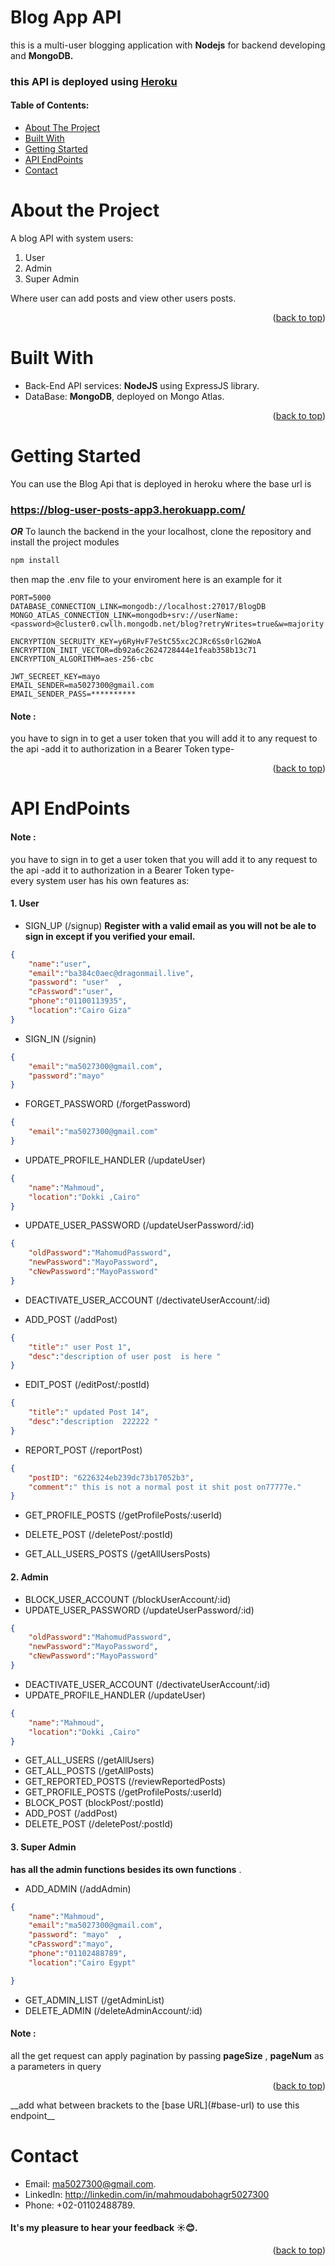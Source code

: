 # Blog App API
this is a multi-user blogging application with __Nodejs__ for backend developing and __MongoDB.__
### this API is deployed using [Heroku](https://blog-user-posts-app3.herokuapp.com/)


#### Table of Contents:
- [About The Project](#about-the-project)
- [Built With](#built-with)
- [Getting Started](#getting-started)
- [API EndPoints](#api-endpoints)
- [Contact](#contact)

# About the Project
A blog API with system users:
1. User
2. Admin
3. Super Admin

Where user can add posts and view other users posts.

<p align="right">(<a href="#blog-app-api">back to top</a>)</p>

# Built With
* Back-End API services: __NodeJS__ using ExpressJS library.
* DataBase: __MongoDB__, deployed on Mongo Atlas. 
<p align="right">(<a href="#blog-app-api">back to top</a>)</p>

# Getting Started
You can use the Blog Api that is deployed in heroku where the base url is <br>
### https://blog-user-posts-app3.herokuapp.com/ <br>
__*OR*__ To launch the backend in the your localhost, clone the repository and install the project modules
```bash
npm install
```
then map the .env file to your enviroment here is an example for it 
```env
PORT=5000
DATABASE_CONNECTION_LINK=mongodb://localhost:27017/BlogDB
MONGO_ATLAS_CONNECTION_LINK=mongodb+srv://userName:<password>@cluster0.cwllh.mongodb.net/blog?retryWrites=true&w=majority

ENCRYPTION_SECRUITY_KEY=y6RyHvF7eStC55xc2CJRc6Ss0rlG2WoA
ENCRYPTION_INIT_VECTOR=db92a6c2624728444e1feab358b13c71
ENCRYPTION_ALGORITHM=aes-256-cbc

JWT_SECREET_KEY=mayo
EMAIL_SENDER=ma5027300@gmail.com
EMAIL_SENDER_PASS=**********
```
#### Note : 
you have to sign in to get a user token that you will add it to any request to the api -add it to authorization in a Bearer Token type-  
<p align="right">(<a href="#blog-app-api">back to top</a>)</p>

# API EndPoints
#### Note : 
you have to sign in to get a user token that you will add it to any request to the api -add it to authorization in a Bearer Token type-  
every system user has his own features as:
#### 1. User
* SIGN_UP (/signup)
__Register with a valid email as you will not be ale to sign in except if you verified your email.__
``` json
{
    "name":"user",
    "email":"ba384c0aec@dragonmail.live",
    "password": "user"  ,
    "cPassword":"user",
    "phone":"01100113935",
    "location":"Cairo Giza"
}
```
* SIGN_IN (/signin)
```json
{
    "email":"ma5027300@gmail.com",
    "password":"mayo"
}
```
* FORGET_PASSWORD (/forgetPassword)
```json
{
    "email":"ma5027300@gmail.com"
}
```
* UPDATE_PROFILE_HANDLER (/updateUser)
```json
{
    "name":"Mahmoud",
    "location":"Dokki ,Cairo"
}
```
* UPDATE_USER_PASSWORD (/updateUserPassword/:id)
```json
{
    "oldPassword":"MahomudPassword",
    "newPassword":"MayoPassword",
    "cNewPassword":"MayoPassword"
}
```
* DEACTIVATE_USER_ACCOUNT (/dectivateUserAccount/:id)

* ADD_POST (/addPost)
```json
{
    "title":" user Post 1",
    "desc":"description of user post  is here "
}
```
* EDIT_POST (/editPost/:postId)
```json
{
    "title":" updated Post 14",
    "desc":"description  222222 "
}
```
* REPORT_POST (/reportPost)
```json
{
    "postID": "6226324eb239dc73b17052b3",
    "comment":" this is not a normal post it shit post on77777e." 
}
```
* GET_PROFILE_POSTS (/getProfilePosts/:userId)

* DELETE_POST (/deletePost/:postId)

* GET_ALL_USERS_POSTS (/getAllUsersPosts)

#### 2. Admin 
* BLOCK_USER_ACCOUNT (/blockUserAccount/:id)
* UPDATE_USER_PASSWORD (/updateUserPassword/:id)
```json
{
    "oldPassword":"MahomudPassword",
    "newPassword":"MayoPassword",
    "cNewPassword":"MayoPassword"
}
```
* DEACTIVATE_USER_ACCOUNT (/dectivateUserAccount/:id)
* UPDATE_PROFILE_HANDLER (/updateUser)
```json
{
    "name":"Mahmoud",
    "location":"Dokki ,Cairo"
}
```
* GET_ALL_USERS (/getAllUsers)
* GET_ALL_POSTS (/getAllPosts)
* GET_REPORTED_POSTS (/reviewReportedPosts)
* GET_PROFILE_POSTS (/getProfilePosts/:userId)
* BLOCK_POST (blockPost/:postId)
* ADD_POST (/addPost)
* DELETE_POST (/deletePost/:postId)

#### 3. Super Admin 
__has all the admin functions besides its own functions__ .
* ADD_ADMIN (/addAdmin)
```json
{
    "name":"Mahmoud",
    "email":"ma5027300@gmail.com",
    "password": "mayo"  ,
    "cPassword":"mayo",
    "phone":"01102488789",
    "location":"Cairo Egypt"

}
```
* GET_ADMIN_LIST (/getAdminList)
* DELETE_ADMIN (/deleteAdminAccount/:id)

#### Note : 
all the get request can apply pagination by passing __pageSize__ , __pageNum__ as a parameters in query
<p align="right">(<a href="#blog-app-api">back to top</a>)</p>
__add what between brackets to the [base URL](#base-url) to use this endpoint__

# Contact
* Email: ma5027300@gmail.com.
* LinkedIn: http://linkedin.com/in/mahmoudabohagr5027300
* Phone: +02-01102488789.


#### It's my pleasure to hear your feedback ☀️😊.
<p align="right">(<a href="#blog-app-api">back to top</a>)</p>


